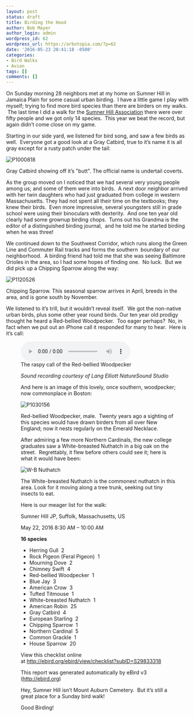 ```yaml
---
layout: post
status: draft
title: Birding the Hood
author: Bob Mayer
author_login: admin
wordpress_id: 62
wordpress_url: https://arbotopia.com/?p=62
date: '2016-05-23 20:41:18 -0500'
categories:
- Bird Walks
- Avian
tags: []
comments: []
---
```





<p>On Sunday morning 28 neighbors met at my home on Sumner Hill in Jamaica Plain for some casual urban birding. &nbsp;I have a little game I play with myself; trying to find more bird species than there are birders on my&nbsp;walks. &nbsp;The last time I did a walk for the&nbsp;<a href="https://www.jphs.org/locales/2005/4/14/sumner-hill-historic-district.html">Sumner Hill Association</a>&nbsp;there were over fifty people and we got only 14 species. &nbsp;This year we beat the record, but again didn&rsquo;t come close on my game.</p>


<p>Starting in our side yard, we listened for bird song, and saw a few birds as well. &nbsp;Everyone got a good look at a Gray Catbird, true to it&rsquo;s name it is all gray except for a rusty patch&nbsp;under the tail:</p>


<p><!-- wp:image {"id":343} --></p>
 <img src="/images/2013/03/P1000818.jpg" alt="P1000818" class="wp-image-343"/>


<p>Gray Catbird showing off it&rsquo;s "butt". The official name is undertail coverts.</p>


<p>As the group moved on I noticed that we had several very&nbsp;young people among us; and some of them were into birds. &nbsp;A next door neighbor arrived with her twin daughters who had just graduated from college in western Massachusetts. They had not spent all their time&nbsp;on the textbooks; they knew their birds. &nbsp;Even more impressive, several youngsters still in grade school were using their binoculars with dexterity. &nbsp;And one ten year old clearly had some grownup birding chops. &nbsp;Turns out his Grandma is the editor of a&nbsp;distinguished birding journal, &nbsp;and he told me he started birding when he was three!</p>


<p>We continued down to the Southwest Corridor, which runs along the Green Line and Commuter Rail tracks and forms the southern &nbsp;boundary of our neighborhood. &nbsp;A birding friend had told me that she was seeing Baltimore Orioles in the area, so I had some hopes of finding one. &nbsp;No luck. &nbsp;But we did pick up a Chipping Sparrow along the way:</p>


<p><!-- wp:image {"id":1290} --></p>
 <img src="/images/2016/05/P1120526.jpg" alt="P1120526" class="wp-image-1290"/>


<p>Chipping Sparrow. This seasonal sparrow arrives in April, breeds in the area, and is gone south by&nbsp;November.</p>


<p>We listened to it&rsquo;s trill, but it wouldn&rsquo;t reveal itself. &nbsp;We got the non-native urban birds, plus&nbsp;some other year round birds.&nbsp;Our ten year old prodigy thought he heard a Red-bellied Woodpecker. &nbsp;Too eager perhaps? &nbsp;No, in fact when we put out an iPhone call it responded for many to hear. &nbsp;Here is it&rsquo;s call:</p>


<p><!-- wp:audio {"id":208} --></p>
<figure class="wp-block-audio"><audio controls src="/images/2018/11/R-B-Woodpecker-1.mp3"></audio><br />
<figcaption>The raspy call of the Red-bellied Woodpecker</figcaption>

<p><!-- /wp:audio --></p>


<p><em>Sound recording courtesy of&nbsp;Lang Elliott NatureSound Studio</em></p>


<p>And here is an image of this lovely, once southern, woodpecker; now commonplace in Boston:</p>


<p><!-- wp:image {"id":1291} --></p>
 <img src="/images/2016/05/P1030156.jpg" alt="P1030156" class="wp-image-1291"/>


<p>Red-bellied Woodpecker, male. &nbsp;Twenty&nbsp;years ago a sighting of this species would have drawn birders from all over New England; now it nests regularly on the Emerald Necklace.</p>


<p>After admiring a few more Northern Cardinals, the new college graduates saw a White-breasted Nuthatch in a big oak on the street. &nbsp;Regrettably,&nbsp;it flew before others&nbsp;could see it; here is what it would have been:</p>


<p><!-- wp:image {"id":1293} --></p>
 <img src="/images/2016/05/W-B-Nuthatch.jpg" alt="W-B Nuthatch" class="wp-image-1293"/>


<p>The White-breasted Nuthatch is the commonest nuthatch in this area. Look for it moving along a tree trunk, seeking out tiny insects to eat.</p>


<p>Here is our meager list for the walk:</p>


<p>Sumner Hill JP, Suffolk, Massachusetts, US</p>


<p>May 22, 2016 8:30 AM &ndash; 10:00 AM</p>


<p><strong>16 species</strong></p>


<p><!-- wp:list --></p>
<ul>
<li>Herring Gull &nbsp;2</li>
<li>Rock Pigeon (Feral Pigeon) &nbsp;1</li>
<li>Mourning Dove &nbsp;2</li>
<li>Chimney Swift &nbsp;4</li>
<li>Red-bellied Woodpecker &nbsp;1</li>
<li>Blue Jay &nbsp;3</li>
<li>American Crow &nbsp;3</li>
<li>Tufted Titmouse &nbsp;1</li>
<li>White-breasted Nuthatch &nbsp;1</li>
<li>American Robin &nbsp;25</li>
<li>Gray Catbird &nbsp;4</li>
<li>European Starling &nbsp;2</li>
<li>Chipping Sparrow &nbsp;1</li>
<li>Northern Cardinal &nbsp;5</li>
<li>Common Grackle &nbsp;1</li>
<li>House Sparrow &nbsp;20</li>
</ul>
<p><!-- /wp:list --></p>


<p>View this checklist online at&nbsp;<a href="http://ebird.org/ebird/view/checklist?subID=S29833318">http://ebird.org/ebird/view/checklist?subID=S29833318</a><br></p>


<p>This report was generated automatically by eBird v3 (<a href="http://ebird.org/">http://ebird.org</a>)</p>


<p>Hey, Sumner Hill isn&rsquo;t Mount Auburn Cemetery. &nbsp;But it&rsquo;s still a great place for a Sunday bird walk!</p>


<p>Good Birding!<br></p>
